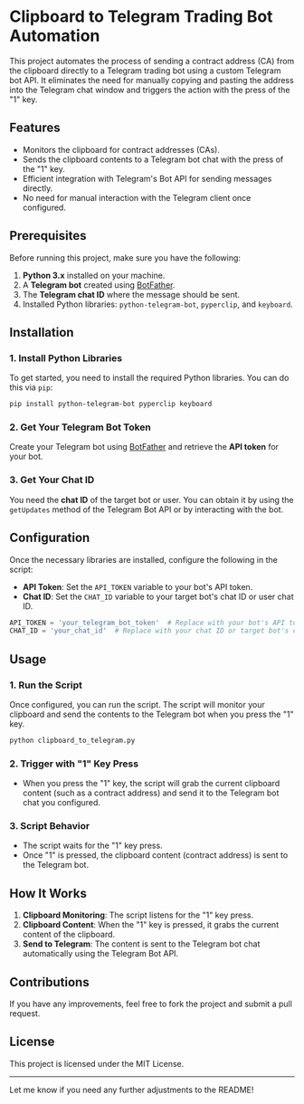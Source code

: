 # Clipboard to Telegram Trading Bot Automation

This project automates the process of sending a contract address (CA) from the clipboard directly to a Telegram trading bot using a custom Telegram bot API. It eliminates the need for manually copying and pasting the address into the Telegram chat window and triggers the action with the press of the "1" key.

## Features

- Monitors the clipboard for contract addresses (CAs).
- Sends the clipboard contents to a Telegram bot chat with the press of the "1" key.
- Efficient integration with Telegram's Bot API for sending messages directly.
- No need for manual interaction with the Telegram client once configured.

## Prerequisites

Before running this project, make sure you have the following:

1. **Python 3.x** installed on your machine.
2. A **Telegram bot** created using [BotFather](https://core.telegram.org/bots#botfather).
3. The **Telegram chat ID** where the message should be sent.
4. Installed Python libraries: `python-telegram-bot`, `pyperclip`, and `keyboard`.

## Installation

### 1. Install Python Libraries

To get started, you need to install the required Python libraries. You can do this via `pip`:

```bash
pip install python-telegram-bot pyperclip keyboard
```

### 2. Get Your Telegram Bot Token

Create your Telegram bot using [BotFather](https://core.telegram.org/bots#botfather) and retrieve the **API token** for your bot.

### 3. Get Your Chat ID

You need the **chat ID** of the target bot or user. You can obtain it by using the `getUpdates` method of the Telegram Bot API or by interacting with the bot.

## Configuration

Once the necessary libraries are installed, configure the following in the script:

- **API Token**: Set the `API_TOKEN` variable to your bot's API token.
- **Chat ID**: Set the `CHAT_ID` variable to your target bot's chat ID or user chat ID.

```python
API_TOKEN = 'your_telegram_bot_token'  # Replace with your bot's API token
CHAT_ID = 'your_chat_id'  # Replace with your chat ID or target bot's chat ID
```

## Usage

### 1. Run the Script

Once configured, you can run the script. The script will monitor your clipboard and send the contents to the Telegram bot when you press the "1" key.

```bash
python clipboard_to_telegram.py
```

### 2. Trigger with "1" Key Press

- When you press the "1" key, the script will grab the current clipboard content (such as a contract address) and send it to the Telegram bot chat you configured.
  
### 3. Script Behavior

- The script waits for the "1" key press.
- Once "1" is pressed, the clipboard content (contract address) is sent to the Telegram bot.

## How It Works

1. **Clipboard Monitoring**: The script listens for the "1" key press.
2. **Clipboard Content**: When the "1" key is pressed, it grabs the current content of the clipboard.
3. **Send to Telegram**: The content is sent to the Telegram bot chat automatically using the Telegram Bot API.

## Contributions

If you have any improvements, feel free to fork the project and submit a pull request.

## License

This project is licensed under the MIT License.

---

Let me know if you need any further adjustments to the README!
